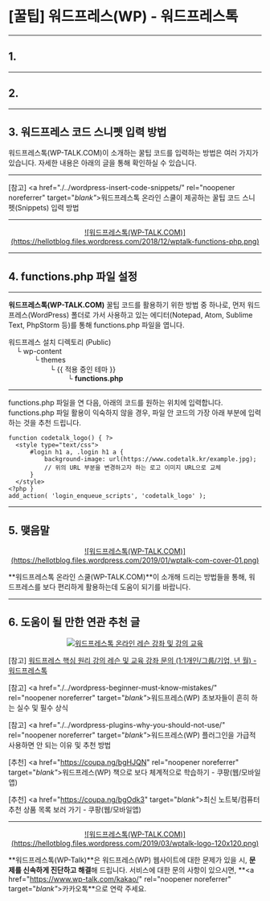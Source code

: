 # [꿀팁] 워드프레스(WP) - 워드프레스톡

***
## 1.

***
## 2.

***
## 3. 워드프레스 코드 스니펫 입력 방법

워드프레스톡(WP-TALK.COM)이 소개하는 꿀팁 코드를 입력하는 방법은 여러 가지가 있습니다. 자세한 내용은 아래의 글을 통해 확인하실 수 있습니다.

***
[참고] <a href="./../wordpress-insert-code-snippets/" rel="noopener noreferrer" target="_blank"_>워드프레스톡 온라인 스쿨이 제공하는 꿀팁 코드 스니펫(Snippets) 입력 방법</a>

***
<center>
  <a href="https://www.wp-talk.com/kakao/" rel="noopener noreferrer" target="_blank"_>![워드프레스톡(WP-TALK.COM)](https://hellotblog.files.wordpress.com/2018/12/wptalk-functions-php.png)</a>
</center>

***
## 4. functions.php 파일 설정

***
**워드프레스톡(WP-TALK.COM)** 꿀팁 코드를 활용하기 위한 방법 중 하나로, 먼저 워드프레스(WordPress) 폴더로 가서 사용하고 있는 에디터(Notepad, Atom, Sublime Text, PhpStorm 등)를 통해 functions.php 파일을 엽니다.

<p>워드프레스 설치 디렉토리 (Public)<br>&nbsp; &nbsp; └ wp-content<br>&nbsp; &nbsp; &nbsp; &nbsp; &nbsp; &nbsp; &nbsp;└ themes<br>&nbsp; &nbsp; &nbsp; &nbsp; &nbsp; &nbsp; &nbsp; &nbsp;&nbsp; &nbsp; &nbsp;&nbsp;└ {{ 적용 중인 테마 }}<br>&nbsp; &nbsp; &nbsp; &nbsp; &nbsp; &nbsp; &nbsp;&nbsp;&nbsp; &nbsp; &nbsp; &nbsp; &nbsp; &nbsp;&nbsp; &nbsp; &nbsp;└&nbsp;<strong>functions.php</strong></p>

***
functions.php 파일을 연 다음, 아래의 코드를 원하는 위치에 입력합니다. functions.php 파일 활용이 익숙하지 않을 경우, 파일 안 코드의 가장 아래 부분에 입력하는 것을 추천 드립니다.

```
function codetalk_logo() { ?>
  <style type="text/css">
      #login h1 a, .login h1 a {
          background-image: url(https://www.codetalk.kr/example.jpg);
          // 위의 URL 부분을 변경하고자 하는 로고 이미지 URL으로 교체
      }
  </style>
<?php }
add_action( 'login_enqueue_scripts', 'codetalk_logo' );

```

***
## 5. 맺음말

<center><a href="https://www.wp-talk.com/kakao/" rel="noopener noreferrer" target="_blank"_>![워드프레스톡(WP-TALK.COM)](https://hellotblog.files.wordpress.com/2019/01/wptalk-com-cover-01.png)</a></center>

**워드프레스톡 온라인 스쿨(WP-TALK.COM)**이 소개해 드리는 방법들을 통해, 워드프레스를 보다 편리하게 활용하는데 도움이 되기를 바랍니다.

***
## 6. 도움이 될 만한 연관 추천 글

<center><a href="https://www.wp-talk.com/lesson/" rel="noopener noreferrer" target="_blank"_><img src="https://hellotblog.files.wordpress.com/2019/03/classroom-online-wptalk-00-800x500.png" style="max-width:100%;" alt="워드프레스톡 온라인 레슨 강좌 및 강의 교육"></a></center>

<p>[참고] <a href="https://www.wp-talk.com/lesson/" rel="noopener noreferrer" target="_blank"_>워드프레스 핵심 원리 강의 레슨 및 교육 강좌 문의 (1:1개인/그룹/기업, <span class="post-year"></span>년 <span class="post-month"></span>월) - 워드프레스톡</a></p>

[참고] <a href="./../wordpress-beginner-must-know-mistakes/" rel="noopener noreferrer" target="_blank"_>워드프레스(WP) 초보자들이 흔히 하는 실수 및 필수 상식</a>  

[참고] <a href="./../wordpress-plugins-why-you-should-not-use/" rel="noopener noreferrer" target="_blank"_>워드프레스(WP) 플러그인을 가급적 사용하면 안 되는 이유 및 추천 방법</a>

[추천] <a href="https://coupa.ng/bgHJQN" rel="noopener noreferrer" target="_blank"_>워드프레스(WP) 책으로 보다 체계적으로 학습하기 - 쿠팡(웹/모바일앱)</a>

[추천] <a href="https://coupa.ng/bgOdk3" target="_blank"_>최신 노트북/컴퓨터 추천 상품 목록 보러 가기 - 쿠팡(웹/모바일앱)</a>

***
<center><a href="https://www.wp-talk.com/kakao/" rel="noopener noreferrer" target="_blank"_>![워드프레스톡(WP-TALK.COM)](https://hellotblog.files.wordpress.com/2019/03/wptalk-logo-120x120.png)</a></center>

**워드프레스톡(WP-Talk)**은 워드프레스(WP) 웹사이트에 대한 문제가 있을 시, **문제를 신속하게 진단하고 해결**해 드립니다. 서비스에 대한 문의 사항이 있으시면, **<a href="https://www.wp-talk.com/kakao/" rel="noopener noreferrer" target="_blank"_>카카오톡</a>**으로 연락 주세요.
